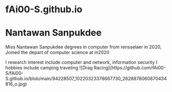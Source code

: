 # fAi00-S.github.io
<h1> Nantawan Sanpukdee </h1>
<p> Miss Nantawan Sanpukdee  degrees in computer from rensselaer in 2020, 
Joined the depart of computer science at in2020</p>
<p>I research interest include computer and network, information security
I hobbies include camping traveling 
![Drag Racing](https://github.com/fAi00-S/fAi00-S.github.io/blob/main/94228507_10220323378667730_2628878060870434816_o.jpg)
</p>



